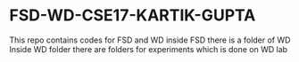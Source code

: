 # FSD-WD-CSE17-KARTIK-GUPTA
This repo contains codes for FSD and WD
inside FSD there is a folder of WD
Inside WD folder there are folders for experiments which is done on WD lab

